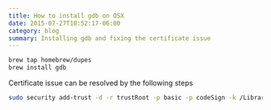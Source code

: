 ```yaml
---
title: How to install gdb on OSX
date: 2015-07-27T10:52:17-06:00
category: blog
summary: Installing gdb and fixing the certificate issue
---
```


```bash
brew tap homebrew/dupes
brew install gdb
```

Certificate issue can be resolved by the following steps

```bash
sudo security add-trust -d -r trustRoot -p basic -p codeSign -k /Library/Keychains/System.keychain ~/Desktop/gdb-cert.cer
```
